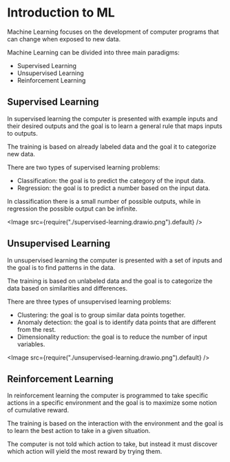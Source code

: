 # Introduction to ML

Machine Learning focuses on the development of computer programs that can change when exposed to new data.

Machine Learning can be divided into three main paradigms:

- Supervised Learning
- Unsupervised Learning
- Reinforcement Learning

## Supervised Learning

In supervised learning the computer is presented with example inputs and their desired outputs and the goal is to learn a general rule that maps inputs to outputs.

The training is based on already labeled data and the goal it to categorize new data.

There are two types of supervised learning problems:

- Classification: the goal is to predict the category of the input data.
- Regression: the goal is to predict a number based on the input data.

In classification there is a small number of possible outputs, while in regression the possible output can be infinite.

<Image src={require("./supervised-learning.drawio.png").default} />

## Unsupervised Learning

In unsupervised learning the computer is presented with a set of inputs and the goal is to find patterns in the data.

The training is based on unlabeled data and the goal is to categorize the data based on similarities and differences.

There are three types of unsupervised learning problems:

- Clustering: the goal is to group similar data points together.
- Anomaly detection: the goal is to identify data points that are different from the rest.
- Dimensionality reduction: the goal is to reduce the number of input variables.

<Image src={require("./unsupervised-learning.drawio.png").default} />

## Reinforcement Learning

In reinforcement learning the computer is programmed to take specific actions in a specific environment and the goal is to maximize some notion of cumulative reward.

The training is based on the interaction with the environment and the goal is to learn the best action to take in a given situation.

The computer is not told which action to take, but instead it must discover which action will yield the most reward by trying them.
